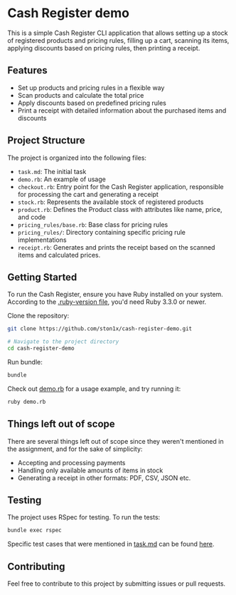# Cash Register demo
This is a simple Cash Register CLI application that allows setting up a stock of registered products and pricing rules, filling up a cart, scanning its items, applying discounts based on pricing rules, then printing a receipt.

## Features
- Set up products and pricing rules in a flexible way
- Scan products and calculate the total price
- Apply discounts based on predefined pricing rules
- Print a receipt with detailed information about the purchased items and discounts

## Project Structure
The project is organized into the following files:
- `task.md`: The initial task
- `demo.rb`: An example of usage
- `checkout.rb`: Entry point for the Cash Register application, responsible for processing the cart and generating a receipt
- `stock.rb`: Represents the available stock of registered products
- `product.rb`: Defines the Product class with attributes like name, price, and code
- `pricing_rules/base.rb`: Base class for pricing rules
- `pricing_rules/`: Directory containing specific pricing rule implementations
- `receipt.rb`: Generates and prints the receipt based on the scanned items and calculated prices.

## Getting Started

To run the Cash Register, ensure you have Ruby installed on your system.
According to the [.ruby-version file](https://github.com/ston1x/cash-register-demo/blob/main/.ruby-version), you'd need Ruby 3.3.0 or newer.

Clone the repository:

```bash
git clone https://github.com/ston1x/cash-register-demo.git

# Navigate to the project directory
cd cash-register-demo
```

Run bundle:

```bash
bundle
```

Check out [demo.rb](https://github.com/ston1x/cash-register-demo/blob/main/demo.rb) for a usage example, and try running it:

```bash
ruby demo.rb
```

## Things left out of scope
There are several things left out of scope since they weren't mentioned in the assignment, and for the sake of simplicity:

- Accepting and processing payments
- Handling only available amounts of items in stock
- Generating a receipt in other formats: PDF, CSV, JSON etc.

## Testing
The project uses RSpec for testing. To run the tests:

```bash
bundle exec rspec
```

Specific test cases that were mentioned in [task.md](https://github.com/ston1x/cash-register-demo/blob/main/task.md) can be found [here](https://github.com/ston1x/cash-register-demo/blob/main/spec/lib/checkout_spec.rb#L67).

## Contributing
Feel free to contribute to this project by submitting issues or pull requests.
